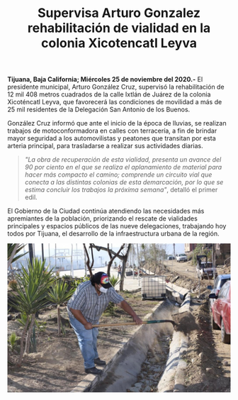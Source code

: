 ﻿---
layout: blog
title:  "Supervisa Arturo Gonzalez rehabilitación de vialidad en la colonia Xicotencatl Leyva"
categories: tijuana
permalink: /:categories/:title:output_ext
image: /img/cnr/supervisa-arturo-gonzalez.jpg
autor: 
---

**Tijuana, Baja California; Miércoles 25 de noviembre del 2020.-** El presidente municipal, Arturo González Cruz, supervisó la rehabilitación de 12 mil 408 metros cuadrados de la calle Ixtlán de Juárez de la colonia Xicoténcatl Leyva, que favorecerá las condiciones de movilidad a más de 25 mil residentes de la Delegación San Antonio de los Buenos.

González Cruz informó que ante el inicio de la época de lluvias, se realizan trabajos de motoconformadora en calles con terracería, a fin de brindar mayor seguridad a los automovilistas y peatones que transitan por esta arteria principal, para trasladarse a realizar sus actividades diarias.

> _"La obra de recuperación de esta vialidad, presenta un avance del 90 por ciento en el que se realiza el aplanamiento de material para hacer más compacto el camino; comprende un circuito vial que conecta a las distintas colonias de esta demarcación, por lo que se estima concluir los trabajos la próxima semana"_, detalló el primer edil.

El Gobierno de la Ciudad continúa atendiendo las necesidades más apremiantes de la población, priorizando el rescate de vialidades principales y espacios públicos de las nueve delegaciones, trabajando hoy todos por Tijuana, el desarrollo de la infraestructura urbana de la región.

<div id="carouselExampleSlidesOnly" class="carousel slide" data-ride="carousel">
  <div class="carousel-inner">
    <div class="carousel-item active">
       <img class="d-block w-100" src="/img/cnr/supervisa-arturo-gonzalez.jpg" loading="lazy"  alt="">
    </div>
  </div>
</div>
